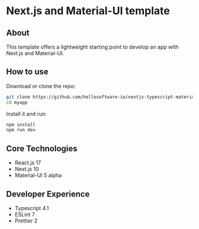 # Next.js and Material-UI template

## About

This template offers a lightweight starting point to develop an app with Next.js and Material-UI.

## How to use

Download or clone the repo:

```sh
git clone https://github.com/hellosoftware-io/nextjs-typescript-material-ui myapp
cd myapp
```

Install it and run:

```sh
npm install
npm run dev
```

## Core Technologies

- React.js 17
- Next.js 10
- Material-UI 5 alpha

## Developer Experience

- Typescript 4.1
- ESLint 7
- Prettier 2
